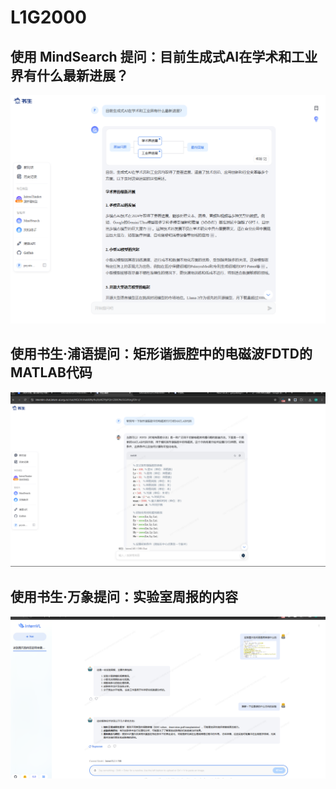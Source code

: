 # L1G2000 #
## 使用 MindSearch 提问：目前生成式AI在学术和工业界有什么最新进展？ ##       
![image](https://github.com/gaoyukang33/L1G2000/blob/main/IMG/internlm-chat.intern-ai.org.cn_mindsearch_NVxClgMaprd20Y2p-x9Hx4pPQh1Z89ONciSGUKmgFFA%3D_oVmlpR34V9U6v9KBQ1TN7IpPQh1Z89ONciSGUKmgFFA%3D_.png)
## 使用书生·浦语提问：矩形谐振腔中的电磁波FDTD的MATLAB代码 ##            
![image](https://github.com/gaoyukang33/L1G2000/blob/main/IMG/1734429721286.jpg)            
## 使用书生·万象提问：实验室周报的内容 ##           
![image](https://github.com/gaoyukang33/L1G2000/blob/main/IMG/1734429823496.jpg)    
